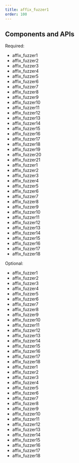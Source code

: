 ```yaml
---
title: affix_fuzzer1
order: 100
---
```



## Components and APIs

Required:
* affix_fuzzer1
* affix_fuzzer2
* affix_fuzzer3
* affix_fuzzer4
* affix_fuzzer5
* affix_fuzzer6
* affix_fuzzer7
* affix_fuzzer8
* affix_fuzzer9
* affix_fuzzer10
* affix_fuzzer11
* affix_fuzzer12
* affix_fuzzer13
* affix_fuzzer14
* affix_fuzzer15
* affix_fuzzer16
* affix_fuzzer17
* affix_fuzzer18
* affix_fuzzer19
* affix_fuzzer20
* affix_fuzzer21
* affix_fuzzer1
* affix_fuzzer2
* affix_fuzzer3
* affix_fuzzer4
* affix_fuzzer5
* affix_fuzzer6
* affix_fuzzer7
* affix_fuzzer8
* affix_fuzzer9
* affix_fuzzer10
* affix_fuzzer11
* affix_fuzzer12
* affix_fuzzer13
* affix_fuzzer14
* affix_fuzzer15
* affix_fuzzer16
* affix_fuzzer17
* affix_fuzzer18

Optional:
* affix_fuzzer1
* affix_fuzzer2
* affix_fuzzer3
* affix_fuzzer4
* affix_fuzzer5
* affix_fuzzer6
* affix_fuzzer7
* affix_fuzzer8
* affix_fuzzer9
* affix_fuzzer10
* affix_fuzzer11
* affix_fuzzer12
* affix_fuzzer13
* affix_fuzzer14
* affix_fuzzer15
* affix_fuzzer16
* affix_fuzzer17
* affix_fuzzer18
* affix_fuzzer1
* affix_fuzzer2
* affix_fuzzer3
* affix_fuzzer4
* affix_fuzzer5
* affix_fuzzer6
* affix_fuzzer7
* affix_fuzzer8
* affix_fuzzer9
* affix_fuzzer10
* affix_fuzzer11
* affix_fuzzer12
* affix_fuzzer13
* affix_fuzzer14
* affix_fuzzer15
* affix_fuzzer16
* affix_fuzzer17
* affix_fuzzer18

